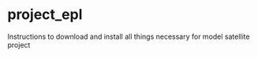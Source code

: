 # project_epl
Instructions to download and install all things necessary for model satellite project
